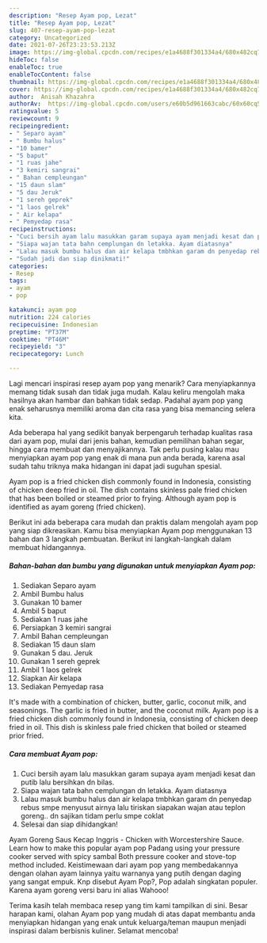 ```yaml
---
description: "Resep Ayam pop, Lezat"
title: "Resep Ayam pop, Lezat"
slug: 407-resep-ayam-pop-lezat
category: Uncategorized
date: 2021-07-26T23:23:53.213Z
image: https://img-global.cpcdn.com/recipes/e1a4688f301334a4/680x482cq70/ayam-pop-foto-resep-utama.jpg
hideToc: false
enableToc: true
enableTocContent: false
thumbnail: https://img-global.cpcdn.com/recipes/e1a4688f301334a4/680x482cq70/ayam-pop-foto-resep-utama.jpg
cover: https://img-global.cpcdn.com/recipes/e1a4688f301334a4/680x482cq70/ayam-pop-foto-resep-utama.jpg
author:  Anisah Khazahra
authorAv:  https://img-global.cpcdn.com/users/e60b5d961663cabc/60x60cq50/avatar.jpg
ratingvalue: 5
reviewcount: 9
recipeingredient:
- " Separo ayam"
- " Bumbu halus"
- "10 bamer"
- "5 baput"
- "1 ruas jahe"
- "3 kemiri sangrai"
- " Bahan cempleungan"
- "15 daun slam"
- "5 dau Jeruk"
- "1 sereh geprek"
- "1 laos gelrek"
- " Air kelapa"
- " Pemyedap rasa"
recipeinstructions:
- "Cuci bersih ayam lalu masukkan garam supaya ayam menjadi kesat dan putib lalu bersihkan dn bilas."
- "Siapa wajan tata bahn cemplungan dn letakka. Ayam diatasnya"
- "Lalau masuk bumbu halus dan air kelapa tmbhkan garam dn penyedap rebus smpe menyusut airnya lalu tiriskan siapakan wajan atau teplon goreng.. dn sajikan tidam perlu smpe coklat"
- "Sudah jadi dan siap dinikmati!"
categories:
- Resep
tags:
- ayam
- pop

katakunci: ayam pop 
nutrition: 224 calories
recipecuisine: Indonesian
preptime: "PT37M"
cooktime: "PT46M"
recipeyield: "3"
recipecategory: Lunch

---
```



Lagi mencari inspirasi resep ayam pop yang menarik? Cara menyiapkannya memang tidak susah dan tidak juga mudah. Kalau keliru mengolah maka hasilnya akan hambar dan bahkan tidak sedap. Padahal ayam pop yang enak seharusnya memiliki aroma dan cita rasa yang bisa memancing selera kita.


Ada beberapa hal yang sedikit banyak berpengaruh terhadap kualitas rasa dari ayam pop, mulai dari jenis bahan, kemudian pemilihan bahan segar, hingga cara membuat dan menyajikannya. Tak perlu pusing kalau mau menyiapkan ayam pop yang enak di mana pun anda berada, karena asal sudah tahu triknya maka hidangan ini dapat jadi suguhan spesial.

Ayam pop is a fried chicken dish commonly found in Indonesia, consisting of chicken deep fried in oil. The dish contains skinless pale fried chicken that has been boiled or steamed prior to frying. Although ayam pop is identified as ayam goreng (fried chicken).


Berikut ini ada beberapa cara mudah dan praktis dalam mengolah ayam pop yang siap dikreasikan. Kamu bisa menyiapkan Ayam pop menggunakan 13 bahan dan 3 langkah pembuatan. Berikut ini langkah-langkah dalam membuat hidangannya.

<!--inarticleads1-->

##### Bahan-bahan dan bumbu yang digunakan untuk menyiapkan Ayam pop:

1. Sediakan  Separo ayam
1. Ambil  Bumbu halus
1. Gunakan 10 bamer
1. Ambil 5 baput
1. Sediakan 1 ruas jahe
1. Persiapkan 3 kemiri sangrai
1. Ambil  Bahan cempleungan
1. Sediakan 15 daun slam
1. Gunakan 5 dau. Jeruk
1. Gunakan 1 sereh geprek
1. Ambil 1 laos gelrek
1. Siapkan  Air kelapa
1. Sediakan  Pemyedap rasa


It&#39;s made with a combination of chicken, butter, garlic, coconut milk, and seasonings. The garlic is fried in butter, and the coconut milk. Ayam pop is a fried chicken dish commonly found in Indonesia, consisting of chicken deep fried in oil. This dish is skinless pale fried chicken that boiled or steamed prior fried. 

<!--inarticleads2-->

##### Cara membuat Ayam pop:

1. Cuci bersih ayam lalu masukkan garam supaya ayam menjadi kesat dan putib lalu bersihkan dn bilas.
1. Siapa wajan tata bahn cemplungan dn letakka. Ayam diatasnya
1. Lalau masuk bumbu halus dan air kelapa tmbhkan garam dn penyedap rebus smpe menyusut airnya lalu tiriskan siapakan wajan atau teplon goreng.. dn sajikan tidam perlu smpe coklat
1. Selesai dan siap dihidangkan!

Ayam Goreng Saus Kecap Inggris - Chicken with Worcestershire Sauce. Learn how to make this popular ayam pop Padang using your pressure cooker served with spicy sambal Both pressure cooker and stove-top method included. Keistimewaan dari ayam pop yang membedakannya dengan olahan ayam lainnya yaitu warnanya yang putih dengan daging yang sangat empuk. Knp disebut Ayam Pop?, Pop adalah singkatan populer. Karena ayam goreng versi baru ini alias Wahooo! 

Terima kasih telah membaca resep yang tim kami tampilkan di sini. Besar harapan kami, olahan Ayam pop yang mudah di atas dapat membantu anda menyiapkan hidangan yang enak untuk keluarga/teman maupun menjadi inspirasi dalam berbisnis kuliner. Selamat mencoba!
